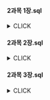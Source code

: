 #### 2과목 1장.sql
<details>
<summary> CLICK </summary>

**\[예제1] 다음 조건의 형태로 선수 테이블을 생성한다.** <br>
테이블명: PLAYER <br>
테이블 설명: K-리그 선수들의 정보를 가지고 있는 테이블 <br>
칼럼명
- PLAYER_ID(선수ID) 문자 고정 자릿수 7자리
- PLAYER_NAME(선수명) 문자 가변 자릿수 20자리
- TEAM_ID(팀ID) 문자 고정 자릿수 3자리
- E_PLAYER_NAME(영문선수명) 문자 가변 자릿수 40자리
- NICKNAME(선수별명) 문자 가변 자릿수 30자리
- JOIN_YYYY(입단년도) 문자 고정 자릿수 4자리
- POSITION(포지션) 문자 가변 자릿수 10자리
- BACK_NO(등번호) 숫자 2자리
- NATION(국적) 문자 가변 자릿수 20자리
- BIRTH_DATE(생년월일) 날짜
- SOLAR(양/음) 문자 고정 자릿수 1자리
- HEIGHT(신장) 숫자 3자리
- WEIGHT (몸무게) 숫자 3자리

제약조건
- 기본키(PRIMARY KEY) → PLAYER_ID(제약조건명은 PLAYER_ID_PK)
- 값이 반드시 존재(NOT NULL) → PLAYER_NAME, TEAM_ID

**\[예제2] 다음 조건의 형태로 팀 테이블을 생성한다.** <br>
테이블명: TEAM <br>
테이블 설명: K-리그 선수들의 소속팀에 대한 정보를 가지고 있는 테이블 <br>
칼럼명
- TEAM_ID(팀 고유 ID) 문자 고정 자릿수 3자리
- REGION_NAME(연고지 명) 문자 가변 자릿수 8자리
- TEAM_NAME(한글 팀 명) 문자 가변 자릿수 40자리
- E_TEAM_NAME(영문 팀 명) 문자 가변 자릿수 50자리
- ORIG_YYYY(창단년도) 문자 고정 자릿수 4자리
- STADIUM_ID(구장 고유 ID) 문자 고정 자릿수 3자리
- ZIP_CODE1(우편번호 앞 3자리) 문자 고정 자릿수 3자리
- ZIP_CODE2(우편번호 뒷 3자리) 문자 고정 자릿수 3자리
- ADDRESS(주소) 문자 가변 자릿수 80자리
- DDD(지역번호) 문자 가변 자릿수 3자리
- TEL(전화번호) 문자 가변 자릿수 10자리
- FAX (팩스번호) 문자 가변 자릿수 10자리
- HOMEPAGE(홈페이지) 문자 가변 자릿수 50자리
- OWNER(구단주) 문자 가변 자릿수 10자리

제약조건
- 기본 키(PRIMARY KEY) → TEAM_ID(제약조건명은 TEAM_ID_PK)
- NOT NULL → REGION_NAME, TEAM_NAME, STADIUM_ID(제약조건명은 미적용)

**\[예제3] 팀(TEAM) 테이블과 같은 내용으로 TEAM_TEMP라는 복사 테이블을 만들어 본다.**

**\[예제4] PLAYER 테이블에 ADDRESS(데이터 유형은 가변 문자로 자릿수 80자리로 설정한다.) 칼럼을 추가한다.**

**\[예제5] 앞에서 PLAYER 테이블에 새롭게 추가한 ADDRESS 칼럼을 삭제한다.**

**\[예제6] TEAM_TEMP 테이블의 ORIG_YYYY 칼럼의 데이터 유형을 CHAR(4) → VARCHAR2(8)으로 변경하고, 향후 입력되는 데이터의 DEFAULT 값으로 '20020129'을 적용하고, 모든 행의 ORIG_YYYY 칼럼에 NULL이 없으므로 제약조건을 NULL → NOT NULL로 변경한다.**

**\[예제7] TEAM_TEMP 테이블의 TEAM_ID 칼럼명을 다른 이름으로 변경하고, 다시 TEAM_ID 칼럼으로 변경한다.**

**\[예제8] PLAYER 테이블의 기본키 제약조건을 삭제한다.**

**\[예제9] PLAYER 테이블에 TEAM 테이블과의 외래키 제약조건을 추가한다. 제약조건명은 PLAYER_FK로 하고, PLAYER 테이블의 TEAM_ID 칼럼이 TEAM 테이블의 TEAM_ID를 참조하는 조건이다.**

**\[예제10] PLAYER 테이블이 참조하는 TEAM 테이블을 제거해본다.**

**\[예제11] RENAME 문장을 이용하여 TEAM 테이블명을 다른 이름으로 변경하고, 다시 TEAM 테이블로 변경한다.**

**\[예제12] PLAYER 테이블을 제거한다.**

**\[예제13] TRUNCATE TABLE을 사용하여 TEAM 테이블의 모든 행을 삭제하고 테이블 구조를 확인한다.**

</details>

#### 2과목 2장.sql
<details>
<summary> CLICK </summary>

**\[예제1] 사원 번호와 사원 이름, 소속부서 코드와 소속부서 이름을 찾아본다.**

**\[예제2] INNER JOIN과 NATURAL JOIN의 차이를 자세히 알아보기 위해 DEPT 테이블과 칼럼명이 같은 DEPT_TEMP 테이블을 만든 뒤, DNAME 칼럼의 데이터를 일부 수정하고 INNER/NATURAL JOIN을 수행한다.**

**\[예제3] DEPT와 DEPT_TEMP 테이블을 DEPTNO 칼럼을 이용한 INNER JOIN의 USING 조건절로 수행한다.**

**\[예제4] DEPT와 DEPT_TEMP 테이블의 일부 데이터 내용이 변경되었던 DNAME 칼럼을 조인 조건으로 INNER
JOIN의 USING 조건절을 수행한다.**

**\[예제5]**

**\[예제6]**

**\[예제7]**

**\[예제8]**

**\[예제9]**

**\[예제10]**

**\[예제11]**

**\[예제12]**

</details>

#### 2과목 3장.sql
<details>
<summary> CLICK </summary>

**\[예제1]**

</details>
